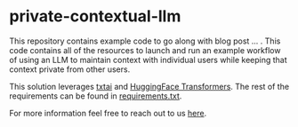# private-contextual-llm
This repository contains example code to go along with blog post ... . This code contains all of the resources to launch and run an example workflow of using an LLM to maintain context with individual users while keeping that context private from other users. 

This solution leverages [txtai](https://github.com/neuml/txtai) and [HuggingFace Transformers](https://huggingface.co/docs/transformers/en/index).  The rest of the requirements can be found in [requirements.txt](requirements.txt).

For more information feel free to reach out to us [here](https://www.metrostar.com/contact-us/).
